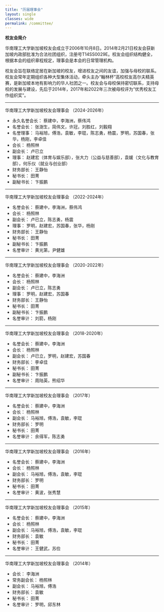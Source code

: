 ```yaml
---
title: "历届理事会"
layout: single
classes: wide
permalink: /committee/
---
```


**校友会简介**

华南理工大学新加坡校友会成立于2006年10月8日。2014年2月21日校友会获新加坡内政部批准为合法社团组织，注册号T14SS0029E。校友会组织结构健全，根据本会的组织章程规定，理事会是本会的日常管理机构。

校友会旨在联络定居在新加坡的校友，增进校友之间的友谊，加强与母校的联系。校友会常年定期组织各种大型集体活动，牵头主办“翰林杯”高校校友高尔夫精英赛，是新加坡本地有影响力的华人社团之一。校友会与母校保持密切联系，支持母校的发展与建设，先后于2014年，2017年和2022年三次被母校评为“优秀校友工作组织奖”。

---
华南理工大学新加坡校友会理事会 （2024-2026年）

- 永久名誉会长： 蔡建中，李海洲，蔡伟鸿
- 名誉会长： 张澍生，简伟文，许冠，刘胜红，刘毅翔
- 名誉理事： 马裕旭，傅浩，袁敏，李琨，陈志勇，杨震，罗明，苏国春，张华，杨刚，李卓佳
- 会长： 杨照林
- 副会长： 卢已立
- 理事： 赵建宏（体育与娱乐部），张大力（公益与慈善部），袁媛（文化与教育部），何乐仪（就业与创业部）
- 财务部长： 王静怡
- 秘书长： 田菁
- 副秘书长： 卞振鹏

---
华南理工大学新加坡校友会理事会 （2022-2024年）

- 名誉会长： 蔡建中，李海洲，蔡伟鸿
- 会长： 杨照林
- 副会长： 卢已立，陈志勇，杨震
- 理事： 罗明，赵建宏，苏国春，张华，杨刚
- 财务部长： 王静怡
- 秘书长： 田菁
- 副秘书长： 卞振鹏
- 名誉审计： 黄光第，尹健雄

---
华南理工大学新加坡校友会理事会 （2020-2022年）

- 名誉会长： 蔡建中，李海洲
- 会长： 杨照林
- 副会长： 卢已立，陈志勇
- 理事： 罗明，赵建宏，苏国春
- 财务部长： 王静怡
- 秘书长： 田菁
- 副秘书长： 卞振鹏
- 名誉审计： 刘箭，杨刚

---
华南理工大学新加坡校友会理事会 （2018-2020年）

- 名誉会长： 蔡建中，李海洲
- 会长： 杨照林
- 副会长： 卢已立，罗明，赵建宏，苏国春
- 财务部长： 李卓佳
- 秘书长： 田菁
- 副秘书长： 卞振鹏
- 名誉审计： 周陆英，熊绍华

---
华南理工大学新加坡校友会理事会 （2017年）

- 名誉会长： 蔡建中，李海洲
- 会长： 杨照林
- 副会长： 马裕旭，傅浩，袁敏，李琨
- 财务部长： 罗明
- 秘书长： 田菁
- 名誉审计： 余得军，陈志勇

---
华南理工大学新加坡校友会理事会 （2016年）

- 名誉会长： 蔡建中，李海洲
- 会长： 杨照林
- 副会长： 马裕旭，傅浩，袁敏，李琨
- 财务部长： 罗明
- 秘书长： 田菁
- 名誉审计： 黄波，张秀慧

---
华南理工大学新加坡校友会理事会 （2015年）

- 名誉会长： 蔡建中，李海洲
- 会长： 杨照林
- 副会长： 马裕旭，傅浩，袁敏，李琨
- 财务部长： 袁敏
- 秘书长： 田菁
- 名誉审计： 王健武，苏俭

---
华南理工大学新加坡校友会理事会 （2014年）

- 会长： 李海洲
- 常务副会长： 杨照林
- 副会长： 马裕旭，傅浩
- 财务部长： 袁敏
- 秘书长： 田菁
- 名誉审计： 罗明，邱东林

